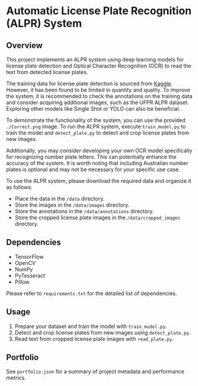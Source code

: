# Automatic License Plate Recognition (ALPR) System

## Overview
This project implements an ALPR system using deep learning models for license plate detection and Optical Character Recognition (OCR) to read the text from detected license plates.

The training data for license plate detection is sourced from [Kaggle](https://www.kaggle.com/datasets/andrewmvd/car-plate-detection). However, it has been found to be limited in quantity and quality. To improve the system, it is recommended to check the annotations on the training data and consider acquiring additional images, such as the UFPR ALPR dataset. Exploring other models like Single Shot or YOLO can also be beneficial.

To demonstrate the functionality of the system, you can use the provided `./Correct.png` image. To run the ALPR system, execute `train_model.py` to train the model and `detect_plate.py` to detect and crop license plates from new images.

Additionally, you may consider developing your own OCR model specifically for recognizing number plate letters. This can potentially enhance the accuracy of the system. It is worth noting that including Australian number plates is optional and may not be necessary for your specific use case.

To use the ALPR system, please download the required data and organize it as follows:
- Place the data in the `/data` directory.
- Store the images in the `/data/images` directory.
- Store the annotations in the `/data/annotations` directory.
- Store the cropped license plate images in the `/data/cropped_images` directory.

## Dependencies
- TensorFlow
- OpenCV
- NumPy
- PyTesseract
- Pillow

Please refer to `requirements.txt` for the detailed list of dependencies.

## Usage
1. Prepare your dataset and train the model with `train_model.py`.
2. Detect and crop license plates from new images using `detect_plate.py`.
3. Read text from cropped license plate images with `read_plate.py`.

## Portfolio
See `portfolio.json` for a summary of project metadata and performance metrics.
